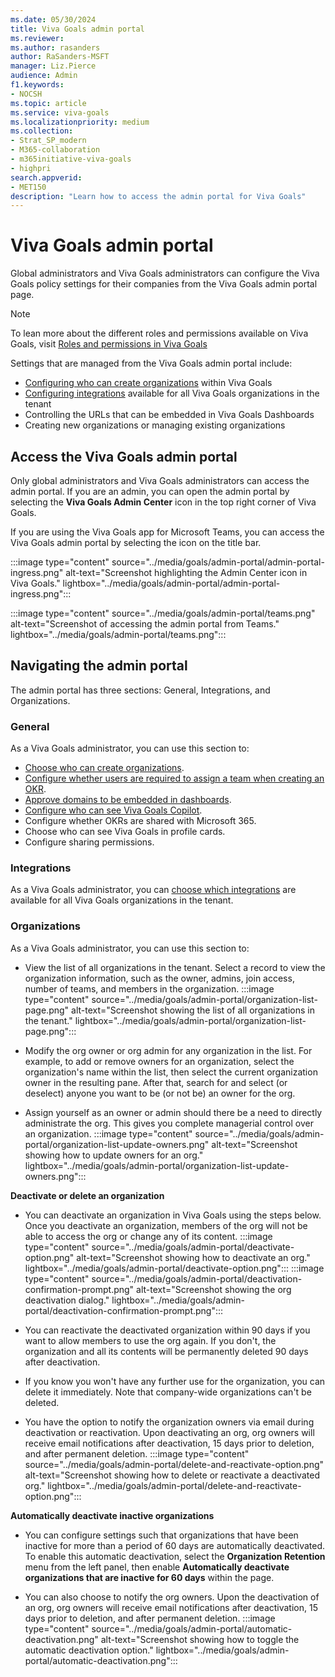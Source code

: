 ```yaml
---
ms.date: 05/30/2024
title: Viva Goals admin portal
ms.reviewer: 
ms.author: rasanders
author: RaSanders-MSFT
manager: Liz.Pierce
audience: Admin
f1.keywords:
- NOCSH
ms.topic: article
ms.service: viva-goals
ms.localizationpriority: medium
ms.collection:  
- Strat_SP_modern
- M365-collaboration
- m365initiative-viva-goals
- highpri
search.appverid:
- MET150
description: "Learn how to access the admin portal for Viva Goals"
---
```


# Viva Goals admin portal

Global administrators and Viva Goals administrators can configure the Viva Goals policy settings for their companies from the Viva Goals admin portal page.

> [!NOTE]
> To lean more about the different roles and permissions available on Viva Goals, visit [Roles and permissions in Viva Goals](roles-permissions-in-viva-goals.md)

Settings that are managed from the Viva Goals admin portal include:

- [Configuring who can create organizations](restrict-organization-creation-permissions.md) within Viva Goals
- [Configuring integrations](vg-integrations-administration-overview.md) available for all Viva Goals organizations in the tenant
- Controlling the URLs that can be embedded in Viva Goals Dashboards
- Creating new organizations or managing existing organizations

## Access the Viva Goals admin portal

Only global administrators and Viva Goals administrators can access the admin portal. If you are an admin, you can open the admin portal by selecting the **Viva Goals Admin Center** icon in the top right corner of Viva Goals.

If you are using the Viva Goals app for Microsoft Teams, you can access the Viva Goals admin portal by selecting the icon on the title bar.

:::image type="content" source="../media/goals/admin-portal/admin-portal-ingress.png" alt-text="Screenshot highlighting the Admin Center icon in Viva Goals." lightbox="../media/goals/admin-portal/admin-portal-ingress.png":::

:::image type="content" source="../media/goals/admin-portal/teams.png" alt-text="Screenshot of accessing the admin portal from Teams." lightbox="../media/goals/admin-portal/teams.png":::

## Navigating the admin portal

The admin portal has three sections: General, Integrations, and Organizations.

### General

As a Viva Goals administrator, you can use this section to:

- [Choose who can create organizations](restrict-organization-creation-permissions.md).
- [Configure whether users are required to assign a team when creating an OKR](mandate-okr-team-assignment.md).
- [Approve domains to be embedded in dashboards](custom-url-widget.md).
- [Configure who can see Viva Goals Copilot](copilot-intro.md#configure-copilot-in-viva-goals).
- Configure whether OKRs are shared with Microsoft 365.
- Choose who can see Viva Goals in profile cards.
- Configure sharing permissions.

### Integrations

As a Viva Goals administrator, you can [choose which integrations](vg-integrations-administration-overview.md) are available for all Viva Goals organizations in the tenant.

### Organizations

As a Viva Goals administrator, you can use this section to:

- View the list of all organizations in the tenant. Select a record to view the organization information, such as the owner, admins, join access, number of teams, and members in the organization.
:::image type="content" source="../media/goals/admin-portal/organization-list-page.png" alt-text="Screenshot showing the list of all organizations in the tenant." lightbox="../media/goals/admin-portal/organization-list-page.png":::

- Modify the org owner or org admin for any organization in the list. For example, to add or remove owners for an organization, select the organization's name within the list, then select the current organization owner in the resulting pane. After that, search for and select (or deselect) anyone you want to be (or not be) an owner for the org.

- Assign yourself as an owner or admin should there be a need to directly administrate the org. This gives you complete managerial control over an organization.
:::image type="content" source="../media/goals/admin-portal/organization-list-update-owners.png" alt-text="Screenshot showing how to update owners for an org." lightbox="../media/goals/admin-portal/organization-list-update-owners.png":::

**Deactivate or delete an organization**

- You can deactivate an organization in Viva Goals using the steps below. Once you deactivate an organization, members of the org will not be able to access the org or change any of its content.
:::image type="content" source="../media/goals/admin-portal/deactivate-option.png" alt-text="Screenshot showing how to deactivate an org." lightbox="../media/goals/admin-portal/deactivate-option.png":::
:::image type="content" source="../media/goals/admin-portal/deactivation-confirmation-prompt.png" alt-text="Screenshot showing the org deactivation dialog." lightbox="../media/goals/admin-portal/deactivation-confirmation-prompt.png":::

- You can reactivate the deactivated organization within 90 days if you want to allow members to use the org again. If you don't, the organization and all its contents will be permanently deleted 90 days after deactivation.

- If you know you won't have any further use for the organization, you can delete it immediately. Note that company-wide organizations can't be deleted.

- You have the option to notify the organization owners via email during deactivation or reactivation. Upon deactivating an org, org owners will receive email notifications after deactivation, 15 days prior to deletion, and after permanent deletion.
:::image type="content" source="../media/goals/admin-portal/delete-and-reactivate-option.png" alt-text="Screenshot showing how to delete or reactivate a deactivated org." lightbox="../media/goals/admin-portal/delete-and-reactivate-option.png":::

**Automatically deactivate inactive organizations**

- You can configure settings such that organizations that have been inactive for more than a period of 60 days are automatically deactivated. To enable this automatic deactivation, select the **Organization Retention** menu from the left panel, then enable **Automatically deactivate organizations that are inactive for 60 days** within the page.

- You can also choose to notify the org owners. Upon the deactivation of an org, org owners will receive email notifications after deactivation, 15 days prior to deletion, and after permanent deletion.
:::image type="content" source="../media/goals/admin-portal/automatic-deactivation.png" alt-text="Screenshot showing how to toggle the automatic deactivation option." lightbox="../media/goals/admin-portal/automatic-deactivation.png":::
